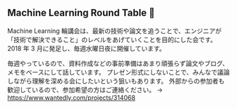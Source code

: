 ## Machine Learning Round Table 🤖

Machine Learning 輪講会は、最新の技術や論文を追うことで、エンジニアが「技術で解決できること」のレベルをあげていくことを目的にした会です。
2018 年 3 月に発足し、毎週水曜日夜に開催しています。

毎週やっているので、資料作成などの事前準備はあまり頑張らず論文やブログ、メモをベースにして話しています。
プレゼン形式にしないことで、みんなで議論しながら理解を深める会にしたいという狙いもあります。
外部からの参加者も歓迎しているので、参加希望の方はご連絡ください。 → https://www.wantedly.com/projects/314068
